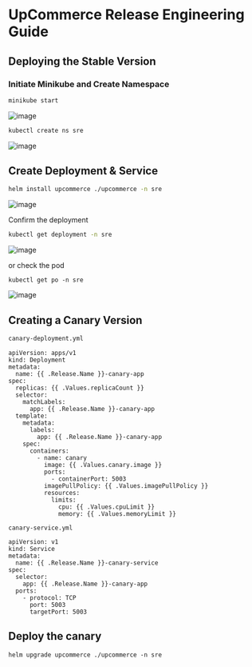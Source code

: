 # UpCommerce Release Engineering Guide

## Deploying the Stable Version

### Initiate Minikube and Create Namespace

```bash
minikube start
```
![image](https://github.com/SahilGothoskar/sre-week-four/assets/33109078/2c0129c0-3bc3-42d4-a8ef-552f7bfc0c18)


```bash
kubectl create ns sre
```
![image](https://github.com/SahilGothoskar/sre-week-four/assets/33109078/a01ca2e6-33a0-4097-8b6e-e12b93fed06a)

## Create Deployment & Service

```bash
helm install upcommerce ./upcommerce -n sre
```

![image](https://github.com/SahilGothoskar/sre-week-four/assets/33109078/f5608f19-2f24-4779-b7ca-769383e75af3)

Confirm the deployment

```bash
kubectl get deployment -n sre
```


![image](https://github.com/SahilGothoskar/sre-week-four/assets/33109078/fa40fbde-3916-4409-80eb-49d8371011af)

or check the pod

```
kubectl get po -n sre
```

![image](https://github.com/SahilGothoskar/sre-week-four/assets/33109078/3d60591e-ae9c-4f45-9fd5-5114368317af)



## Creating a Canary Version

```bash
canary-deployment.yml
```

```
apiVersion: apps/v1
kind: Deployment
metadata:
  name: {{ .Release.Name }}-canary-app
spec:
  replicas: {{ .Values.replicaCount }}
  selector:
    matchLabels:
      app: {{ .Release.Name }}-canary-app
  template:
    metadata:
      labels:
        app: {{ .Release.Name }}-canary-app
    spec:
      containers:
        - name: canary
          image: {{ .Values.canary.image }}
          ports:
            - containerPort: 5003
          imagePullPolicy: {{ .Values.imagePullPolicy }}
          resources:
            limits:
              cpu: {{ .Values.cpuLimit }}
              memory: {{ .Values.memoryLimit }}
```

`canary-service.yml` 
```
apiVersion: v1
kind: Service
metadata:
  name: {{ .Release.Name }}-canary-service
spec:
  selector:
    app: {{ .Release.Name }}-canary-app
  ports:
    - protocol: TCP
      port: 5003
      targetPort: 5003

```


## Deploy the canary 


```
helm upgrade upcommerce ./upcommerce -n sre
```
